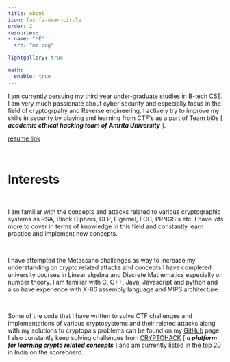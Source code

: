 ```yaml
---
title: About
icon: fas fa-user-circle
order: 2
resources:
- name: "ME"
  src: "me.png"

lightgallery: true

math:
  enable: true
---
```


I am currently persuing my third year under-graduate studies in B-tech CSE. I am very much passionate about cyber security and especially focus in the field of cryptogrpahy and Reverse engineering. I actively try to improve my skills in security by playing and learning from CTF's as a part of Team bi0s [ ***academic ethical hacking team of Amrita University*** ].

[resume link](https://vishvesh-rao.github.io/resume/)

<br/>

# Interests

<br/>

I am familiar with the concepts and attacks related to various cryptographic systems as RSA, Block Ciphers, DLP, Elgamel, ECC, PRNGS's etc. I have lots more to cover in terms of knowledge in this field and constantly learn practice and implement new concepts. 

<br />

I have attempted the Metassano challenges as way to increase my understanding on crypto related attacks and concepts.I have completed university courses in Linear algebra and Discrete Mathematics especially on number theory. I am familiar with C, C++, Java, Javascript and python and also have experience with X-86 assembly language and MIPS architecture.

<br />

Some of the code that I have written to solve CTF challenges and implementations of various cryptosystems and their related attacks along with my solutions to cryptopals problems can be found on my [GitHub](https://github.com/Vishvesh-rao) page. I also constantly keep solving challenges from [CRYPTOHACK](https://cryptohack.org/) [ ***a platform for learning crypto related concepts*** ] and am currently listed in the [top 20]( https://cryptohack.org/user/CRYPT1K/)  in India on the scoreboard.

<br />

